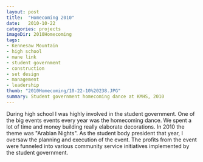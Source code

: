 ```yaml
---
layout: post
title:  "Homecoming 2010"
date:   2010-10-22
categories: projects
imageDir: 2010Homecoming
tags:
- Kennesaw Mountain
- high school
- mane link
- student government
- construction
- set design
- management
- leadership
thumb: "2010Homecoming/10-22-10%20238.JPG"
summary: Student government homecoming dance at KMHS, 2010
---
```


During high school I was highly involved in the student government. One of the big events events every year was the homecoming dance. We spent a lot of time and money building really elaborate decorations. In 2010 the theme was "Arabian Nights". As the student body president that year, I oversaw the planning and execution of the event. The profits from the event were funneled into various community service initiatives implemented by the student government.
